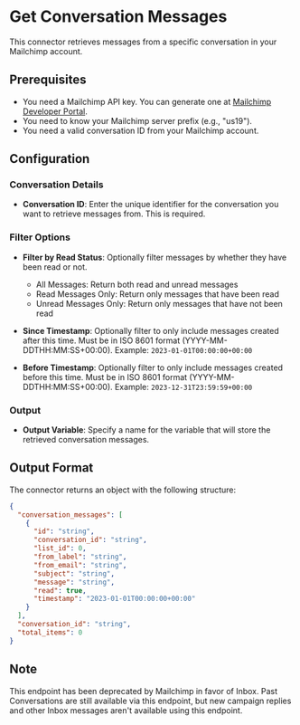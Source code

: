 # Get Conversation Messages

This connector retrieves messages from a specific conversation in your Mailchimp account.

## Prerequisites

- You need a Mailchimp API key. You can generate one at [Mailchimp Developer Portal](https://mailchimp.com/developer/marketing/guides/quick-start/#generate-your-api-key).
- You need to know your Mailchimp server prefix (e.g., "us19").
- You need a valid conversation ID from your Mailchimp account.

## Configuration

### Conversation Details

- **Conversation ID**: Enter the unique identifier for the conversation you want to retrieve messages from. This is required.

### Filter Options

- **Filter by Read Status**: Optionally filter messages by whether they have been read or not.
  - All Messages: Return both read and unread messages
  - Read Messages Only: Return only messages that have been read
  - Unread Messages Only: Return only messages that have not been read

- **Since Timestamp**: Optionally filter to only include messages created after this time. Must be in ISO 8601 format (YYYY-MM-DDTHH:MM:SS+00:00).
  Example: `2023-01-01T00:00:00+00:00`

- **Before Timestamp**: Optionally filter to only include messages created before this time. Must be in ISO 8601 format (YYYY-MM-DDTHH:MM:SS+00:00).
  Example: `2023-12-31T23:59:59+00:00`

### Output

- **Output Variable**: Specify a name for the variable that will store the retrieved conversation messages.

## Output Format

The connector returns an object with the following structure:

```json
{
  "conversation_messages": [
    {
      "id": "string",
      "conversation_id": "string",
      "list_id": 0,
      "from_label": "string",
      "from_email": "string",
      "subject": "string",
      "message": "string",
      "read": true,
      "timestamp": "2023-01-01T00:00:00+00:00"
    }
  ],
  "conversation_id": "string",
  "total_items": 0
}
```

## Note

This endpoint has been deprecated by Mailchimp in favor of Inbox. Past Conversations are still available via this endpoint, but new campaign replies and other Inbox messages aren't available using this endpoint.
